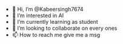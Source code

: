 - 👋 Hi, I’m @Kabeersingh7674
- 👀 I’m interested in AI 
- 🌱 I’m currently learning as student
- 💞️ I’m looking to collaborate on every ones
- 📫 How to reach me give me a msg

<!---
Kabeersingh7674/Kabeersingh7674 is a ✨ special ✨ repository because its `README.md` (this file) appears on your GitHub profile.
You can click the Preview link to take a look at your changes.
--->
